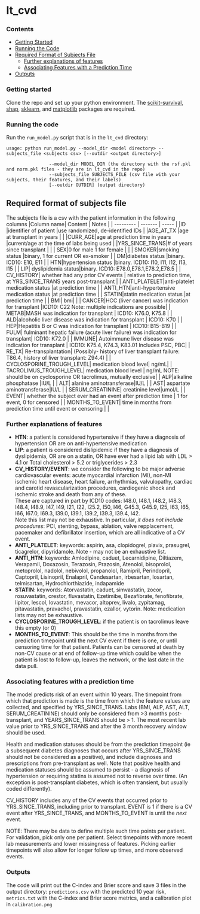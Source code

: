 # lt_cvd

### Contents
- [Getting Started](#getting-started)
- [Running the Code](#running-the-code)
- [Required Format of Subjects File](#required-format-of-subjects-file)
  - [Further explanations of features](#further-explanations-of-features)
  - [Associating Features with a Prediction Time](#associating-features-with-a-prediction-time)
- [Outputs](#outputs)


### Getting started
Clone the repo and set up your python environment. The [scikit-survival](https://scikit-survival.readthedocs.io/en/stable/install.html), [shap](https://shap.readthedocs.io/en/latest/#install), [sklearn](https://scikit-learn.org/stable/install.html), and [matplotlib](https://matplotlib.org/stable/install/index.html) packages are required.

### Running the code
Run the `run_model.py` script that is in the `lt_cvd` directory:
```
usage: python run_model.py --model_dir <model directory> --subjects_file <subjects csv> [--outdir <output directory>]

                --model_dir MODEL_DIR (the directory with the rsf.pkl and norm.pkl files - they are in lt_cvd in the repo)
                --subjects_file SUBJECTS_FILE (csv file with your subjects, their features, and their labels)
                [--outdir OUTDIR] (output directory)
```

## Required format of subjects file
The subjects file is a csv with the patient information in the following columns
|Column name| Content | Notes |
| --------- | ------- | ----- |
|ID |identifier of patient |use randomized, de-identified IDs |
|AGE_AT_TX |age at transplant in years | |
|CURR_AGE|age at prediction time in years |current/age at the time of labs being used |
|YRS_SINCE_TRANS|# of years since transplant | |
| SEX|0 for male 1 for female | |
| SMOKER|smoking status |binary, 1 for current OR ex-smoker |
| DM|diabetes status |binary. ICD10: E10, E11 |
| HTN|hypertension status |binary. ICD10: I10, I11, I12, I13, I15  |
| LIP| dyslipidemia status|binary. ICD10: E78.0,E78.1,E78.2,E78.5 |
| CV_HISTORY| whether had any prior CV events | relative to prediction time, at YRS_SINCE_TRANS years post-transplant |
| ANTI_PLATELET|anti-platelet medication status |at prediction time |
| ANTI_HTN|anti-hypertensive medication status |at prediction time |
| STATIN|statin medication status |at prediction time |
| BMI| bmi| |
| CANCER|HCC (liver cancer) was indication for transplant |ICD10: C22  Note: multiple indications are possible|
| METAB|MASH was indication for transplant | ICD10: K76.0, K75.8 |
| ALD|alcoholic liver disease was indication for transplant | ICD10: K70  |
| HEP|Hepatitis B or C was indication for transplant | ICD10: B15-B19 |
| FULM| fulminant hepatic failure (acute liver failure) was indication for transplant| ICD10: K72.0 |
| IMMUNE| Autoimmune liver disease was indication for transplant | ICD10: K75.4, K74.3, K83.01 Includes PSC, PBC|
| RE_TX| Re-transplantation| (Possibly- history of liver transplant failure: T86.4, history of liver transplant: Z94.4)  |
| CYCLOSPORINE_TROUGH_LEVEL| medication blood level| ng/mL|
| TACROLIMUS_TROUGH_LEVEL| medication blood level | ng/mL NOTE: should be on cyclosporine OR tacrolimus, mutually exclusive|
| ALP|alkaline phosphatase |IU/L |
| ALT| alanine aminotransferase|IU/L |
| AST| aspartate aminotransferase|IU/L |
| SERUM_CREATININE| creatinine level|umol/L |
| EVENT| whether the subject ever had an event after prediction time | 1 for event, 0 for censored |
| MONTHS_TO_EVENT| time in months from prediction time until event or censoring | |

### Further explanations of features
- **HTN**: a patient is considered hypertensive if they have a diagnosis of hypertension OR are on anti-hypertensive medication
- **LIP**: a patient is considered dislipidemic if they have a diagnosis of dyslipidemia, OR are on a statin, OR have ever had a lipid lab with LDL > 4.1 or Total cholesterol > 5.2 or triglycerides > 2.3
- **CV_HISTORY/EVENT**: we consider the following to be major adverse cardiovascular events: acute myocardial infarction (MI), non-MI ischemic heart disease, heart failure, arrhythmias, valvulopathy, cardiac and carotid revascularization procedures, cardiogenic shock and ischemic stroke and death from any of these. <br>
These are captured in part by ICD10 codes: I48.0, I48.1, I48.2, I48.3, I48.4, I48.9, I47, I49, I21, I22, I25.2, I50, I46, G45.3, G45.9, I25, I63, I65, I66, I67.0, I69.3, I39.0, I39.1, I39.2, I39.3, I39.4, I42. <br>
Note this list may not be exhaustive. In particular, _it does not include procedures_: PCI, stenting, bypass, ablation, valve repplacement, pacemaker and defibrillator insertion, which are all indicative of a CV event.
- **ANTI_PLATELET**: keywords: aspirin, asa, clopidogrel, plavix, prasugrel, ticagrelor, dipyridamole. Note - may not be an exhaustive list.
- **ANTI_HTN**: keywords: Amlodipine, caduet, Lecarnidipine, Diltiazem, Verapamil, Doxazosin, Terazosin, Prazosin, Atenolol, bisoprolol, metoprolol, nadolol, nebivolol, propanolol, Ramipril, Perindopril, Captopril, Lisinopril, Enalapril, Candesartan, irbesartan, losartan, telmisartan, Hydrochlorthiazide, indapamide
- **STATIN**: keywords: Atorvastatin, caduet, simvastatin, zocor, rosuvastatin, crestor, fluvastatin, Ezetimibe, Bezafibrate, fenofibrate, lipitor, lescol, lovastatin, mevacor, altoprev, livalo, zypitamag, pitavastatin, pravachol, pravastatin, ezallor, vytorin. Note: medication lists may not be exhaustive.
- **CYCLOSPORINE_TROUGH_LEVEL**: if the patient is on tacrolimus leave this empty (or 0)
- **MONTHS_TO_EVENT**: This should be the time in months from the prediction timepoint until the next CV event if there is one, or until censoring time for that patient. Patients can be censored at death by non-CV cause or at end of follow-up time which could be when the patient is lost to follow-up, leaves the network, or the last date in the data pull.
  
### Associating features with a prediction time
The model predicts risk of an event within 10 years. The timepoint from which that prediction is made is the time from which the feature values are collected, and specified by YRS_SINCE_TRANS. Labs (BMI, ALP, AST, ALT, SERUM_CREATININE) should only be considered from >3 months post-transplant, and YEARS_SINCE_TRANS should be > 1. The most recent lab value prior to YRS_SINCE_TRANS and after the 3 month recovery window should be used.

Health and medication statuses should be from the prediction timepoint (ie a subsequent diabetes diagnoses that occurs after YRS_SINCE_TRANS should not be considered as a positive), and include diagnoses and prescriptions from pre-transplant as well.
Note that positive health and medication statuses should be assumed to persist - a diagnosis of hypertension or requiring statins is assumed not to reverse over time. (An exception is post-transplant diabetes, which is often transient, but usually coded differently).

CV_HISTORY includes any of the CV events that occurred prior to YRS_SINCE_TRANS, including prior to transplant. EVENT is 1 if there is a CV event after YRS_SINCE_TRANS, and MONTHS_TO_EVENT is until the _next_ event.

NOTE: There may be data to define multiple such time points per patient. For validation, pick only one per patient. Select timepoints with more recent lab measurements and lower missingness of features. Picking earlier timepoints will also allow for longer follow up times, and more observed events.



### Outputs
The code will print out the C-index and Brier score and save 3 files in the output directory: `predictions.csv` with the predicted 10 year risk, `metrics.txt` with the C-index and Brier score metrics, and a calibration plot in `calibration.png`
